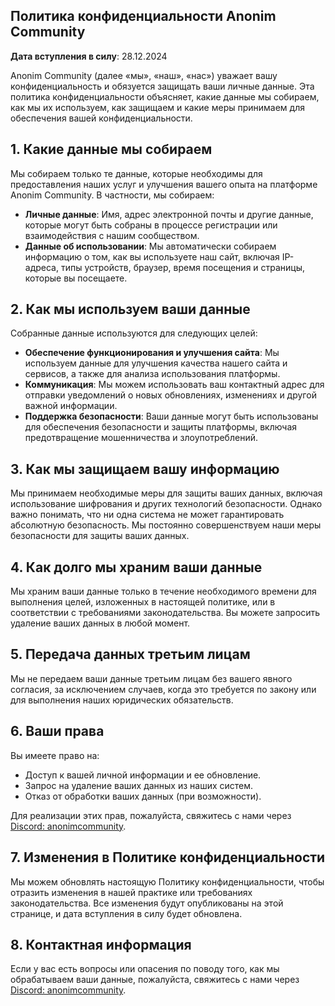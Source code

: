 ## Политика конфиденциальности Anonim Community

**Дата вступления в силу**: 28.12.2024

Anonim Community (далее «мы», «наш», «нас») уважает вашу конфиденциальность и обязуется защищать ваши личные данные. Эта политика конфиденциальности объясняет, какие данные мы собираем, как мы их используем, как защищаем и какие меры принимаем для обеспечения вашей конфиденциальности.

## 1. Какие данные мы собираем

Мы собираем только те данные, которые необходимы для предоставления наших услуг и улучшения вашего опыта на платформе Anonim Community. В частности, мы собираем:

- **Личные данные**: Имя, адрес электронной почты и другие данные, которые могут быть собраны в процессе регистрации или взаимодействия с нашим сообществом.
- **Данные об использовании**: Мы автоматически собираем информацию о том, как вы используете наш сайт, включая IP-адреса, типы устройств, браузер, время посещения и страницы, которые вы посещаете.

## 2. Как мы используем ваши данные

Собранные данные используются для следующих целей:

- **Обеспечение функционирования и улучшения сайта**: Мы используем данные для улучшения качества нашего сайта и сервисов, а также для анализа использования платформы.
- **Коммуникация**: Мы можем использовать ваш контактный адрес для отправки уведомлений о новых обновлениях, изменениях и другой важной информации.
- **Поддержка безопасности**: Ваши данные могут быть использованы для обеспечения безопасности и защиты платформы, включая предотвращение мошенничества и злоупотреблений.

## 3. Как мы защищаем вашу информацию

Мы принимаем необходимые меры для защиты ваших данных, включая использование шифрования и других технологий безопасности. Однако важно понимать, что ни одна система не может гарантировать абсолютную безопасность. Мы постоянно совершенствуем наши меры безопасности для защиты ваших данных.

## 4. Как долго мы храним ваши данные

Мы храним ваши данные только в течение необходимого времени для выполнения целей, изложенных в настоящей политике, или в соответствии с требованиями законодательства. Вы можете запросить удаление ваших данных в любой момент.

## 5. Передача данных третьим лицам

Мы не передаем ваши данные третьим лицам без вашего явного согласия, за исключением случаев, когда это требуется по закону или для выполнения наших юридических обязательств.

## 6. Ваши права

Вы имеете право на:

- Доступ к вашей личной информации и ее обновление.
- Запрос на удаление ваших данных из наших систем.
- Отказ от обработки ваших данных (при возможности).

Для реализации этих прав, пожалуйста, свяжитесь с нами через [Discord: anonimcommunity](https://discord.com/<@1220814806169288878>).

## 7. Изменения в Политике конфиденциальности

Мы можем обновлять настоящую Политику конфиденциальности, чтобы отразить изменения в нашей практике или требованиях законодательства. Все изменения будут опубликованы на этой странице, и дата вступления в силу будет обновлена.

## 8. Контактная информация

Если у вас есть вопросы или опасения по поводу того, как мы обрабатываем ваши данные, пожалуйста, свяжитесь с нами через [Discord: anonimcommunity](https://discord.com/invite/<@1220814806169288878>).
